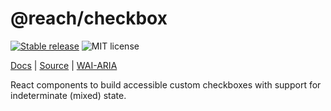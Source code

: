 # @reach/checkbox

[![Stable release](https://img.shields.io/npm/v/@reach/checkbox.svg)](https://npm.im/@reach/checkbox) ![MIT license](https://badgen.now.sh/badge/license/MIT)

[Docs](https://reacttraining.com/reach-ui/checkbox) | [Source](https://github.com/reach/reach-ui/tree/main/packages/checkbox) | [WAI-ARIA](https://www.w3.org/TR/wai-aria-practices-1.2/#checkbox)

React components to build accessible custom checkboxes with support for indeterminate (mixed) state.
